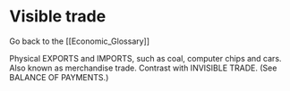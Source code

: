 # Visible trade

Go back to the [[Economic_Glossary]]


Physical EXPORTS and IMPORTS, such as coal, computer chips and cars. Also known as merchandise trade. Contrast with INVISIBLE TRADE. (See BALANCE OF PAYMENTS.)

